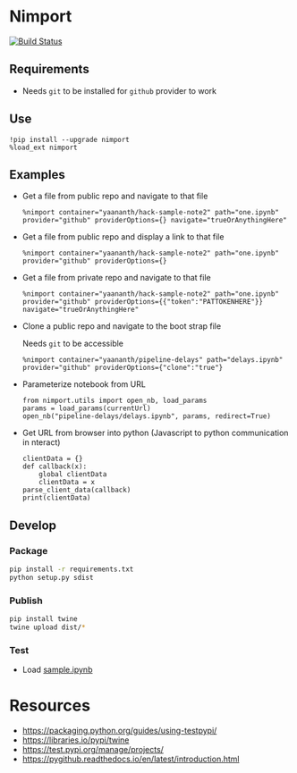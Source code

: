 # Nimport
[![Build Status](https://yaananth.visualstudio.com/nimport/_apis/build/status/yaananth.nimport?branchName=master)](https://yaananth.visualstudio.com/nimport/_build/latest?definitionId=61&branchName=master)

## Requirements
- Needs `git` to be installed for `github` provider to work

## Use
```
!pip install --upgrade nimport
%load_ext nimport
```

## Examples
- Get a file from public repo and navigate to that file
    ```
    %nimport container="yaananth/hack-sample-note2" path="one.ipynb" provider="github" providerOptions={} navigate="trueOrAnythingHere"
    ```

- Get a file from public repo and display a link to that file
    ```
    %nimport container="yaananth/hack-sample-note2" path="one.ipynb" provider="github" providerOptions={}
    ```

- Get a file from private repo and navigate to that file
    ```
    %nimport container="yaananth/hack-sample-note2" path="one.ipynb" provider="github" providerOptions={{"token":"PATTOKENHERE"}} navigate="trueOrAnythingHere"
    ```

- Clone a public repo and navigate to the boot strap file

    Needs `git` to be accessible
    ```
    %nimport container="yaananth/pipeline-delays" path="delays.ipynb" provider="github" providerOptions={"clone":"true"}
    ```

- Parameterize notebook from URL    
    ```
    from nimport.utils import open_nb, load_params
    params = load_params(currentUrl)
    open_nb("pipeline-delays/delays.ipynb", params, redirect=True)
    ```

- Get URL from browser into python (Javascript to python communication in nteract)
    ```
    clientData = {}
    def callback(x):
        global clientData
        clientData = x
    parse_client_data(callback)
    print(clientData)
    ```    

## Develop

### Package
```bash
pip install -r requirements.txt
python setup.py sdist
```

### Publish
```bash
pip install twine
twine upload dist/*
```

### Test
- Load [sample.ipynb](https://github.com/yaananth/nimport/blob/master/samples/sample.ipynb)

# Resources
- https://packaging.python.org/guides/using-testpypi/
- https://libraries.io/pypi/twine
- https://test.pypi.org/manage/projects/
- https://pygithub.readthedocs.io/en/latest/introduction.html
